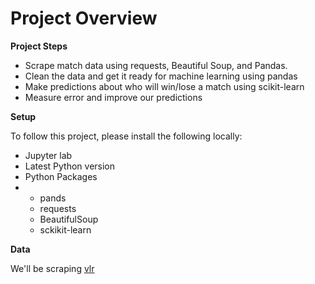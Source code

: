 # Project Overview
**Project Steps**
- Scrape match data using requests, Beautiful Soup, and Pandas.
- Clean the data and get it ready for machine learning using pandas
- Make predictions about who will win/lose a match using scikit-learn
- Measure error and improve our predictions

**Setup**

To follow this project, please install the following locally:
- Jupyter lab
- Latest Python version
- Python Packages
- - pands
  - requests
  - BeautifulSoup
  - sckikit-learn

**Data**

We'll be scraping [vlr](https://www.vlr.gg/)
